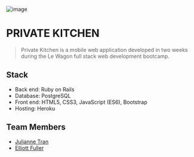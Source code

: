 ![image](https://user-images.githubusercontent.com/87069685/147910905-2969b3ab-260c-4441-bc8d-eadffc5b1df9.png)

# PRIVATE KITCHEN 

> Private Kitchen is a mobile web application developed in two weeks during the Le Wagon full stack web development bootcamp. 

## Stack
- Back end: Ruby on Rails
- Database: PostgreSQL
- Front end: HTML5, CSS3, JavaScript (ES6), Bootstrap
- Hosting: Heroku

## Team Members

- [Julianne Tran](https://github.com/juliannetran)
- [Elliott Fuller](https://github.com/zanon1101)
